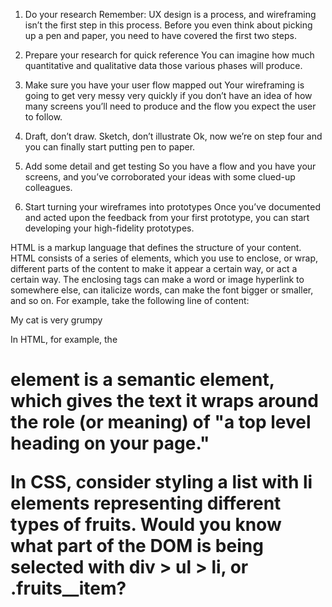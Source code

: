 1. Do your research
Remember: UX design is a process, and wireframing isn’t the first step in this process. Before you even think about picking up a pen and paper, you need to have covered the first two steps.

2. Prepare your research for quick reference
You can imagine how much quantitative and qualitative data those various phases will produce.

3. Make sure you have your user flow mapped out
Your wireframing is going to get very messy very quickly if you don’t have an idea of how many screens you’ll need to produce and the flow you expect the user to follow.

4. Draft, don’t draw. Sketch, don’t illustrate
Ok, now we’re on step four and you can finally start putting pen to paper.

5. Add some detail and get testing
So you have a flow and you have your screens, and you’ve corroborated your ideas with some clued-up colleagues.

6. Start turning your wireframes into prototypes
Once you’ve documented and acted upon the feedback from your first prototype, you can start developing your high-fidelity prototypes.


HTML is a markup language that defines the structure of your content. HTML consists of a series of elements, which you use to enclose, or wrap, different parts of the content to make it appear a certain way, or act a certain way. The enclosing tags can make a word or image hyperlink to somewhere else, can italicize words, can make the font bigger or smaller, and so on.  For example, take the following line of content:
<p>My cat is very grumpy</p>



In HTML, for example, the <h1> element is a semantic element, which gives the text it wraps around the role (or meaning) of "a top level heading on your page."



In CSS, consider styling a list with li elements representing different types of fruits. Would you know what part of the DOM is being selected with div > ul > li, or .fruits__item?

